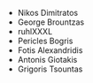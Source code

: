 - Nikos Dimitratos
- George Brountzas
- ruhlXXXL 
- Pericles Bogris
- Fotis Alexandridis
- Antonis Giotakis
- Grigoris Tsountas

